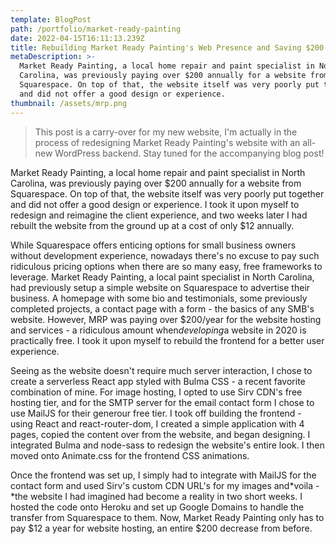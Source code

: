 ```yaml
---
template: BlogPost
path: /portfolio/market-ready-painting
date: 2022-04-15T16:11:13.239Z
title: Rebuilding Market Ready Painting's Web Presence and Saving $200 Annually
metaDescription: >-
  Market Ready Painting, a local home repair and paint specialist in North
  Carolina, was previously paying over $200 annually for a website from
  Squarespace. On top of that, the website itself was very poorly put together
  and did not offer a good design or experience.
thumbnail: /assets/mrp.png
---
```

> This post is a carry-over for my new website, I'm actually in the process of redesigning Market Ready Painting's website with an all-new WordPress backend. Stay tuned for the accompanying blog post!

Market Ready Painting, a local home repair and paint specialist in North Carolina, was previously paying over $200 annually for a website from Squarespace. On top of that, the website itself was very poorly put together and did not offer a good design or experience. I took it upon myself to redesign and reimagine the client experience, and two weeks later I had rebuilt the website from the ground up at a cost of only $12 annually.

While Squarespace offers enticing options for small business owners without development experience, nowadays there's no excuse to pay such ridiculous pricing options when there are so many easy, free frameworks to leverage. Market Ready Painting, a local paint specialist in North Carolina, had previously setup a simple website on Squarespace to advertise their business. A homepage with some bio and testimonials, some previously completed projects, a contact page with a form - the basics of any SMB's website. However, MRP was paying over $200/year for the website hosting and services - a ridiculous amount when*developing*a website in 2020 is practically free. I took it upon myself to rebuild the frontend for a better user experience. 

Seeing as the website doesn't require much server interaction, I chose to create a serverless React app styled with Bulma CSS - a recent favorite combination of mine. For image hosting, I opted to use Sirv CDN's free hosting tier, and for the SMTP server for the email contact form I chose to use MailJS for their generour free tier. I took off building the frontend - using React and react-router-dom, I created a simple application with 4 pages, copied the content over from the website, and began designing. I integrated Bulma and node-sass to redesign the website's entire look. I then moved onto Animate.css for the frontend CSS animations. 

Once the frontend was set up, I simply had to integrate with MailJS for the contact form and used Sirv's custom CDN URL's for my images and*voila -*the website I had imagined had become a reality in two short weeks. I hosted the code onto Heroku and set up Google Domains to handle the transfer from Squarespace to them. Now, Market Ready Painting only has to pay $12 a year for website hosting, an entire $200 decrease from before.
